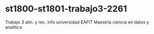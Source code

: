 # st1800-st1801-trabajo3-2261
Trabajo 3 alm. y rec. info universidad EAFIT Maestría ciencia en datos y analitica

